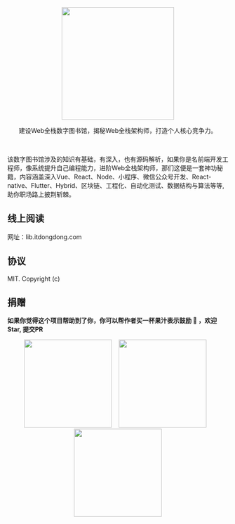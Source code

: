 <div align="center">
  <img width="256" src="https://viktorwong.github.io/home.png">
  <p> 建设Web全栈数字图书馆，揭秘Web全栈架构师，打造个人核心竞争力。</p> 
  <br/>
  <p align="left"> 该数字图书馆涉及的知识有基础，有深入，也有源码解析，如果你是名前端开发工程师，像系统提升自己编程能力，进阶Web全栈架构师，那们这便是一套神功秘籍，内容涵盖深入Vue、React、Node、小程序、微信公众号开发、React-native、Flutter、Hybrid、区块链、工程化、自动化测试、数据结构与算法等等,助你职场路上披荆斩棘。</p>
</div>




## 线上阅读
网址：lib.itdongdong.com

## 协议
MIT. Copyright (c)

## 捐赠

**如果你觉得这个项目帮助到了你，你可以帮作者买一杯果汁表示鼓励 🍹 ，欢迎Star, 提交PR**

<div align="center">
<img width="200" src="https://viktorwong.github.io/hongbao.PNG">
&nbsp;&nbsp;
<img width="200" src="https://viktorwong.github.io/zhifubao.png">
&nbsp;&nbsp;
<img width="200" src="https://viktorwong.github.io/weixin.png">
</div>